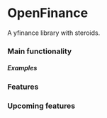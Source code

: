 # OpenFinance
A yfinance library with steroids.

### Main functionality

##### Examples

### Features

### Upcoming features

